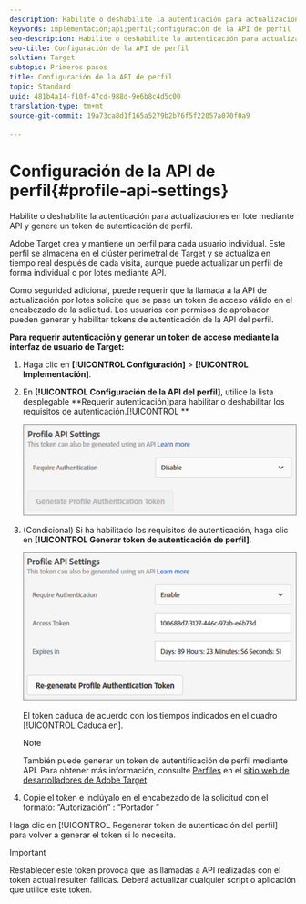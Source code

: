 ```yaml
---
description: Habilite o deshabilite la autenticación para actualizaciones en lote mediante API y genere un token de autenticación de perfil.
keywords: implementación;api;perfil;configuración de la API de perfil
seo-description: Habilite o deshabilite la autenticación para actualizaciones en lote mediante API y genere un token de autenticación de perfil.
seo-title: Configuración de la API de perfil
solution: Target
subtopic: Primeros pasos
title: Configuración de la API de perfil
topic: Standard
uuid: 481b4a14-f10f-47cd-988d-9e6b8c4d5c00
translation-type: tm+mt
source-git-commit: 19a73ca8d1f165a5279b2b76f5f22057a070f0a9

---
```



# Configuración de la API de perfil{#profile-api-settings}

Habilite o deshabilite la autenticación para actualizaciones en lote mediante API y genere un token de autenticación de perfil.

Adobe Target crea y mantiene un perfil para cada usuario individual. Este perfil se almacena en el clúster perimetral de Target y se actualiza en tiempo real después de cada visita, aunque puede actualizar un perfil de forma individual o por lotes mediante API.

Como seguridad adicional, puede requerir que la llamada a la API de actualización por lotes solicite que se pase un token de acceso válido en el encabezado de la solicitud. Los usuarios con permisos de aprobador pueden generar y habilitar tokens de autenticación de la API del perfil.

**Para requerir autenticación y generar un token de acceso mediante la interfaz de usuario de Target:**

1. Haga clic en **[!UICONTROL Configuración]** &gt; **[!UICONTROL Implementación]**.
1. En **[!UICONTROL Configuración de la API del perfil]**, utilice la lista desplegable **Requerir autenticación]para habilitar o deshabilitar los requisitos de autenticación.[!UICONTROL **

   ![](assets/profile_api_settings.png)

1. (Condicional) Si ha habilitado los requisitos de autenticación, haga clic en **[!UICONTROL Generar token de autenticación de perfil]**.

   ![](assets/profile_api_settings_2.png)

   El token caduca de acuerdo con los tiempos indicados en el cuadro [!UICONTROL Caduca en].

   >[!NOTE]
   >
   >También puede generar un token de autentificación de perfil mediante API. Para obtener más información, consulte [Perfiles](https://developers.adobetarget.com/api/#profiles) en el [sitio web de desarrolladores de Adobe Target](https://developers.adobetarget.com/).

1. Copie el token e inclúyalo en el encabezado de la solicitud con el formato: “Autorización” : “Portador ”

Haga clic en [!UICONTROL Regenerar token de autenticación del perfil] para volver a generar el token si lo necesita.

>[!IMPORTANT]
>
>Restablecer este token provoca que las llamadas a API realizadas con el token actual resulten fallidas. Deberá actualizar cualquier script o aplicación que utilice este token.

